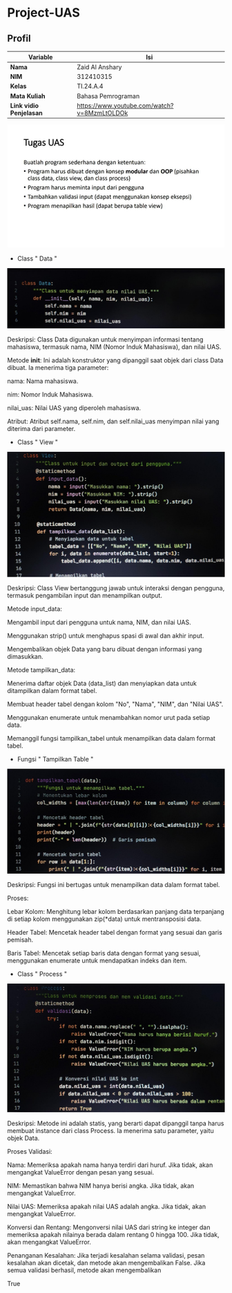# Project-UAS

## Profil
| Variable | Isi |
| -------- | --- |
| **Nama** | Zaid Al Anshary |
| **NIM** | 312410315 |
| **Kelas** | TI.24.A.4 |
| **Mata Kuliah** | Bahasa Pemrograman |
| **Link vidio Penjelasan** | https://www.youtube.com/watch?v=8MzmLtOLDOk |


![gambar](https://github.com/Abcdeflahhh/UASPEMRO/blob/71de6bd92acac08a813c4d8179a0606b5037b7cd/Image/tugas.jpg)

- Class " Data " 
 
![gambar](https://github.com/Abcdeflahhh/UASPEMRO/blob/b4c7185e51c5fabb70c80fe6a282a6c0386b8a15/Image/class%20data.jpg)

Deskripsi: Class Data digunakan untuk menyimpan informasi tentang mahasiswa, termasuk nama, NIM (Nomor Induk Mahasiswa), dan nilai UAS.

Metode __init__: Ini adalah konstruktor yang dipanggil saat objek dari class Data dibuat. Ia menerima tiga parameter:

nama: Nama mahasiswa.

nim: Nomor Induk Mahasiswa.

nilai_uas: Nilai UAS yang diperoleh mahasiswa.

Atribut: Atribut self.nama, self.nim, dan self.nilai_uas menyimpan nilai yang diterima dari parameter.

- Class " View " 

![gambar](https://github.com/Abcdeflahhh/UASPEMRO/blob/804b9c41bc554e0ff189d6b493c5b034950ff675/Image/class%20view.jpg)

Deskripsi: Class View bertanggung jawab untuk interaksi dengan pengguna, termasuk pengambilan input dan menampilkan output.

Metode input_data:

Mengambil input dari pengguna untuk nama, NIM, dan nilai UAS.

Menggunakan strip() untuk menghapus spasi di awal dan akhir input.

Mengembalikan objek Data yang baru dibuat dengan informasi yang dimasukkan.

Metode tampilkan_data:

Menerima daftar objek Data (data_list) dan menyiapkan data untuk ditampilkan dalam format tabel.

Membuat header tabel dengan kolom "No", "Nama", "NIM", dan "Nilai UAS".

Menggunakan enumerate untuk menambahkan nomor urut pada setiap data.

Memanggil fungsi tampilkan_tabel untuk menampilkan data dalam format tabel.

- Fungsi " Tampilkan Table "

![gambar](https://github.com/Abcdeflahhh/UASPEMRO/blob/cbac0eaedd66045259d5d8170e5f1de5c1f09817/Image/tampilkan%20table.jpg)

Deskripsi: Fungsi ini bertugas untuk menampilkan data dalam format tabel.

Proses:

Lebar Kolom: Menghitung lebar kolom berdasarkan panjang data terpanjang di setiap kolom menggunakan zip(*data) untuk mentransposisi data.

Header Tabel: Mencetak header tabel dengan format yang sesuai dan garis pemisah.

Baris Tabel: Mencetak setiap baris data dengan format yang sesuai, menggunakan enumerate untuk mendapatkan indeks dan item.

- Class " Process "

![gambar](https://github.com/Abcdeflahhh/UASPEMRO/blob/dcc49aba8a051f8459b3959fd85da8e8cfe64531/Image/class%20process.jpg)

Deskripsi: Metode ini adalah statis, yang berarti dapat dipanggil tanpa harus membuat instance dari class Process. Ia menerima satu parameter, yaitu objek Data.

Proses Validasi:

Nama: Memeriksa apakah nama hanya terdiri dari huruf. Jika tidak, akan mengangkat ValueError dengan pesan yang sesuai.

NIM: Memastikan bahwa NIM hanya berisi angka. Jika tidak, akan mengangkat ValueError.

Nilai UAS: Memeriksa apakah nilai UAS adalah angka. Jika tidak, akan mengangkat ValueError.

Konversi dan Rentang: Mengonversi nilai UAS dari string ke integer dan memeriksa apakah nilainya berada dalam rentang 0 hingga 100. Jika tidak, akan mengangkat ValueError.

Penanganan Kesalahan: Jika terjadi kesalahan selama validasi, pesan kesalahan akan dicetak, dan metode akan mengembalikan False. Jika semua validasi berhasil, metode akan mengembalikan 

True

